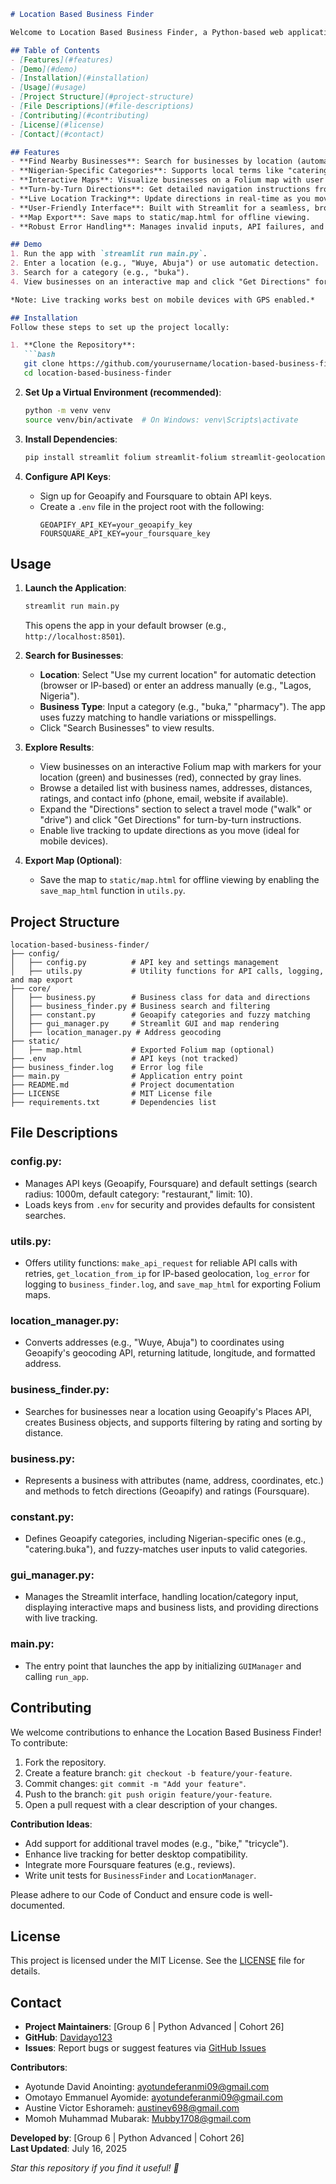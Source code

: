 

```markdown
# Location Based Business Finder

Welcome to Location Based Business Finder, a Python-based web application designed to help users discover nearby businesses, such as restaurants, bukas, and pharmacies, with interactive maps and real-time navigation. Built using Streamlit and powered by Geoapify and Foursquare APIs, this project is tailored for Nigerian users, supporting local business categories like "buka" and "suya_spot." The application features an intuitive interface, live location tracking, and turn-by-turn directions, all developed with Object-Oriented Programming (OOP) principles for modularity and scalability.

## Table of Contents
- [Features](#features)
- [Demo](#demo)
- [Installation](#installation)
- [Usage](#usage)
- [Project Structure](#project-structure)
- [File Descriptions](#file-descriptions)
- [Contributing](#contributing)
- [License](#license)
- [Contact](#contact)

## Features
- **Find Nearby Businesses**: Search for businesses by location (automatic via browser/IP or manual input) and category (e.g., "restaurant," "buka").
- **Nigerian-Specific Categories**: Supports local terms like "catering.buka," "catering.suya_spot," and "commercial.petty_trader" for a tailored experience.
- **Interactive Maps**: Visualize businesses on a Folium map with user and business markers connected by lines.
- **Turn-by-Turn Directions**: Get detailed navigation instructions from your location to a selected business using Geoapify.
- **Live Location Tracking**: Update directions in real-time as you move, leveraging browser geolocation.
- **User-Friendly Interface**: Built with Streamlit for a seamless, browser-based experience.
- **Map Export**: Save maps to static/map.html for offline viewing.
- **Robust Error Handling**: Manages invalid inputs, API failures, and geolocation issues with clear feedback.

## Demo
1. Run the app with `streamlit run main.py`.
2. Enter a location (e.g., "Wuye, Abuja") or use automatic detection.
3. Search for a category (e.g., "buka").
4. View businesses on an interactive map and click "Get Directions" for navigation.

*Note: Live tracking works best on mobile devices with GPS enabled.*

## Installation
Follow these steps to set up the project locally:

1. **Clone the Repository**:
   ```bash
   git clone https://github.com/yourusername/location-based-business-finder.git
   cd location-based-business-finder
   ```

2. **Set Up a Virtual Environment (recommended)**:
   ```bash
   python -m venv venv
   source venv/bin/activate  # On Windows: venv\Scripts\activate
   ```

3. **Install Dependencies**:
   ```bash
   pip install streamlit folium streamlit-folium streamlit-geolocation requests python-dotenv haversine
   ```

4. **Configure API Keys**:
   - Sign up for Geoapify and Foursquare to obtain API keys.
   - Create a `.env` file in the project root with the following:
     ```
     GEOAPIFY_API_KEY=your_geoapify_key
     FOURSQUARE_API_KEY=your_foursquare_key
     ```

## Usage
1. **Launch the Application**:
   ```bash
   streamlit run main.py
   ```
   This opens the app in your default browser (e.g., `http://localhost:8501`).

2. **Search for Businesses**:
   - **Location**: Select "Use my current location" for automatic detection (browser or IP-based) or enter an address manually (e.g., "Lagos, Nigeria").
   - **Business Type**: Input a category (e.g., "buka," "pharmacy"). The app uses fuzzy matching to handle variations or misspellings.
   - Click "Search Businesses" to view results.

3. **Explore Results**:
   - View businesses on an interactive Folium map with markers for your location (green) and businesses (red), connected by gray lines.
   - Browse a detailed list with business names, addresses, distances, ratings, and contact info (phone, email, website if available).
   - Expand the "Directions" section to select a travel mode ("walk" or "drive") and click "Get Directions" for turn-by-turn instructions.
   - Enable live tracking to update directions as you move (ideal for mobile devices).

4. **Export Map (Optional)**:
   - Save the map to `static/map.html` for offline viewing by enabling the `save_map_html` function in `utils.py`.

## Project Structure
```
location-based-business-finder/
├── config/
│   ├── config.py          # API key and settings management
│   ├── utils.py           # Utility functions for API calls, logging, and map export
├── core/
│   ├── business.py        # Business class for data and directions
│   ├── business_finder.py # Business search and filtering
│   ├── constant.py        # Geoapify categories and fuzzy matching
│   ├── gui_manager.py     # Streamlit GUI and map rendering
│   ├── location_manager.py # Address geocoding
├── static/
│   ├── map.html           # Exported Folium map (optional)
├── .env                   # API keys (not tracked)
├── business_finder.log    # Error log file
├── main.py                # Application entry point
├── README.md              # Project documentation
├── LICENSE                # MIT License file
├── requirements.txt       # Dependencies list
```

## File Descriptions
### config.py:
- Manages API keys (Geoapify, Foursquare) and default settings (search radius: 1000m, default category: "restaurant," limit: 10).
- Loads keys from `.env` for security and provides defaults for consistent searches.

### utils.py:
- Offers utility functions: `make_api_request` for reliable API calls with retries, `get_location_from_ip` for IP-based geolocation, `log_error` for logging to `business_finder.log`, and `save_map_html` for exporting Folium maps.

### location_manager.py:
- Converts addresses (e.g., "Wuye, Abuja") to coordinates using Geoapify's geocoding API, returning latitude, longitude, and formatted address.

### business_finder.py:
- Searches for businesses near a location using Geoapify's Places API, creates Business objects, and supports filtering by rating and sorting by distance.

### business.py:
- Represents a business with attributes (name, address, coordinates, etc.) and methods to fetch directions (Geoapify) and ratings (Foursquare).

### constant.py:
- Defines Geoapify categories, including Nigerian-specific ones (e.g., "catering.buka"), and fuzzy-matches user inputs to valid categories.

### gui_manager.py:
- Manages the Streamlit interface, handling location/category input, displaying interactive maps and business lists, and providing directions with live tracking.

### main.py:
- The entry point that launches the app by initializing `GUIManager` and calling `run_app`.

## Contributing
We welcome contributions to enhance the Location Based Business Finder! To contribute:

1. Fork the repository.
2. Create a feature branch: `git checkout -b feature/your-feature`.
3. Commit changes: `git commit -m "Add your feature"`.
4. Push to the branch: `git push origin feature/your-feature`.
5. Open a pull request with a clear description of your changes.

**Contribution Ideas**:
- Add support for additional travel modes (e.g., "bike," "tricycle").
- Enhance live tracking for better desktop compatibility.
- Integrate more Foursquare features (e.g., reviews).
- Write unit tests for `BusinessFinder` and `LocationManager`.

Please adhere to our Code of Conduct and ensure code is well-documented.

## License
This project is licensed under the MIT License. See the [LICENSE](LICENSE) file for details.

## Contact
- **Project Maintainers**: [Group 6 | Python Advanced | Cohort 26]
- **GitHub**: [Davidayo123](https://github.com/Davidayo123)
- **Issues**: Report bugs or suggest features via [GitHub Issues](https://github.com/Davidayo123/location-based-business-finder/issues)

**Contributors**:
- Ayotunde David Anointing: [ayotundeferanmi09@gmail.com](mailto:ayotundeferanmi09@gmail.com)
- Omotayo Emmanuel Ayomide: [ayotundeferanmi09@gmail.com](mailto:ayotundeferanmi09@gmail.com)
- Austine Victor Eshorameh: [austinev698@gmail.com](mailto:austinev698@gmail.com)
- Momoh Muhammad Mubarak: [Mubby1708@gmail.com](mailto:Mubby1708@gmail.com)

**Developed by**: [Group 6 | Python Advanced | Cohort 26]  
**Last Updated**: July 16, 2025  

*Star this repository if you find it useful! 🌟*
```
